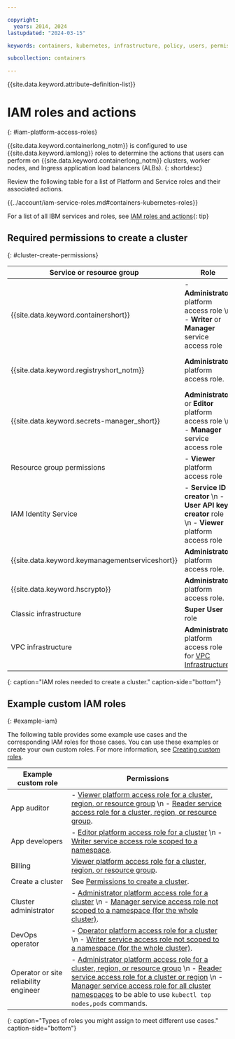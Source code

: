 ```yaml
---

copyright: 
  years: 2014, 2024
lastupdated: "2024-03-15"

keywords: containers, kubernetes, infrastructure, policy, users, permissions, access, roles

subcollection: containers

---
```


{{site.data.keyword.attribute-definition-list}}


# IAM roles and actions
{: #iam-platform-access-roles}

{{site.data.keyword.containerlong_notm}} is configured to use {{site.data.keyword.iamlong}} roles to determine the actions that users can perform on {{site.data.keyword.containerlong_notm}} clusters, worker nodes, and Ingress application load balancers (ALBs).
{: shortdesc}

Review the following table for a list of Platform and Service roles and their associated actions.

{{../account/iam-service-roles.md#containers-kubernetes-roles}}

For a list of all IBM services and roles, see [IAM roles and actions](/docs/account?topic=account-iam-service-roles-actions){: tip}

## Required permissions to create a cluster
{: #cluster-create-permissions}


| Service or resource group | Role | Scope | Required? |
| --- | --- | --- | --- |
| {{site.data.keyword.containershort}} | - **Administrator** platform access role  \n - **Writer** or **Manager** service access role | Yes | 
| {{site.data.keyword.registryshort_notm}} | **Administrator** platform access role. | An individual instance or all instances. Do not limit policies for {{site.data.keyword.registrylong_notm}} to the resource group level. | Yes |
| {{site.data.keyword.secrets-manager_short}} | **Administrator** or **Editor** platform access role  \n - **Manager** service access role | All resource groups | Required if you plan to use {{site.data.keyword.secrets-manager_short}} for encryption. |
| Resource group permissions | - **Viewer** platform access role  | The resource group where you want to create a cluster. | Yes |
| IAM Identity Service | - **Service ID creator**  \n - **User API key creator** role  \n - **Viewer** platform access role  | Yes |
| {{site.data.keyword.keymanagementserviceshort}}| **Administrator** platform access role. | All instances or the specific instance you want to use. | Required if you plan to use {{site.data.keyword.keymanagementserviceshort}} for encryption. |
| {{site.data.keyword.hscrypto}} | **Administrator** platform access role. | All instances or the specific instance you want to use. | Required if you plan to use {{site.data.keyword.hscrypto}} for encryption. | 
| Classic infrastructure | **Super User** role | N/A | Yes | 
| VPC infrastructure | **Administrator** platform access role for [VPC Infrastructure](/docs/vpc?topic=vpc-iam-getting-started). | All instances or the specific instance you want to use. | Yes |
{: caption="IAM roles needed to create a cluster." caption-side="bottom"}


## Example custom IAM roles
{: #example-iam}

The following table provides some example use cases and the corresponding IAM roles for those cases. You can use these examples or create your own custom roles. For more information, see [Creating custom roles](/docs/account?topic=account-custom-roles&interface=ui).


| Example custom role | Permissions |
| --- | --- |
| App auditor | - [Viewer platform access role for a cluster, region, or resource group](/docs/containers?topic=containers-iam-platform-access-roles)  \n - [Reader service access role for a cluster, region, or resource group](/docs/containers?topic=containers-iam-platform-access-roles). |
| App developers | - [Editor platform access role for a cluster](/docs/containers?topic=containers-iam-platform-access-roles)  \n - [Writer service access role scoped to a namespace](/docs/containers?topic=containers-iam-platform-access-roles). |
| Billing | [Viewer platform access role for a cluster, region, or resource group](/docs/containers?topic=containers-iam-platform-access-roles). |
| Create a cluster | See [Permissions to create a cluster](/docs/containers?topic=containers-iam-platform-access-roles).|
| Cluster administrator | - [Administrator platform access role for a cluster](/docs/containers?topic=containers-iam-platform-access-roles)  \n - [Manager service access role not scoped to a namespace (for the whole cluster)](/docs/containers?topic=containers-iam-platform-access-roles).|
| DevOps operator | - [Operator platform access role for a cluster](/docs/containers?topic=containers-iam-platform-access-roles)  \n - [Writer service access role not scoped to a namespace (for the whole cluster)](/docs/containers?topic=containers-iam-platform-access-roles).  |
| Operator or site reliability engineer | - [Administrator platform access role for a cluster, region, or resource group](/docs/containers?topic=containers-iam-platform-access-roles)  \n - [Reader service access role for a cluster or region](/docs/containers?topic=containers-iam-platform-access-roles)  \n - [Manager service access role for all cluster namespaces](/docs/containers?topic=containers-iam-platform-access-roles) to be able to use `kubectl top nodes,pods` commands. |
{: caption="Types of roles you might assign to meet different use cases." caption-side="bottom"}


